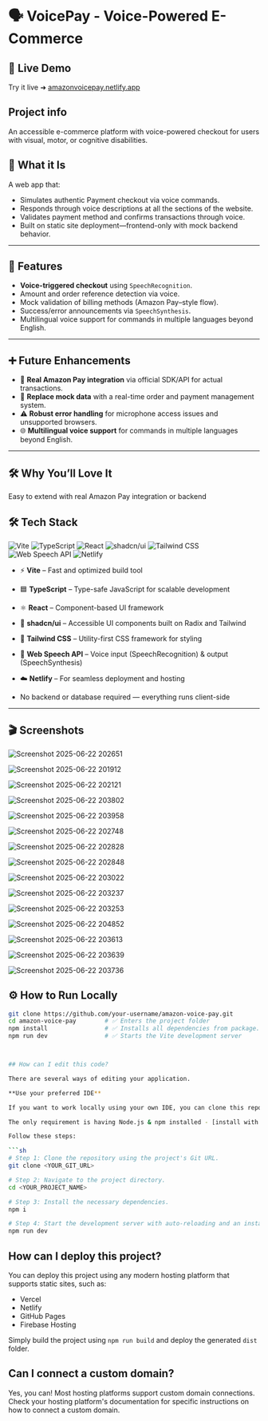 # 🗣️ VoicePay - Voice-Powered E-Commerce

## 🚀 Live Demo

Try it live ➜ [amazonvoicepay.netlify.app](https://amazonvoicepay.netlify.app/)

## Project info

An accessible e-commerce platform with voice-powered checkout for users with visual, motor, or cognitive disabilities.

## 🧠 What it Is

A web app that:
- Simulates authentic Payment checkout via voice commands.
- Responds through voice descriptions at all the sections of the website.
- Validates payment method and confirms transactions through voice.
- Built on static site deployment—frontend-only with mock backend behavior.

---

## 🧩 Features

- **Voice-triggered checkout** using `SpeechRecognition`.
- Amount and order reference detection via voice.
- Mock validation of billing methods (Amazon Pay–style flow).
- Success/error announcements via `SpeechSynthesis`.
- Multilingual voice support for commands in multiple languages beyond English.

---

## ➕ Future Enhancements

- 🔗 **Real Amazon Pay integration** via official SDK/API for actual transactions.
- 🧾 **Replace mock data** with a real-time order and payment management system.
- ⚠️ **Robust error handling** for microphone access issues and unsupported browsers.
- 🌐 **Multilingual voice support** for commands in multiple languages beyond English.

---

## 🛠️ Why You’ll Love It

Easy to extend with real Amazon Pay integration or backend

## 🛠️ Tech Stack

<p align="left">
  <img src="https://img.shields.io/badge/Vite-646CFF?style=for-the-badge&logo=vite&logoColor=white" alt="Vite" />
  <img src="https://img.shields.io/badge/TypeScript-3178C6?style=for-the-badge&logo=typescript&logoColor=white" alt="TypeScript" />
  <img src="https://img.shields.io/badge/React-20232a?style=for-the-badge&logo=react&logoColor=61DAFB" alt="React" />
  <img src="https://img.shields.io/badge/shadcn/ui-%23000000?style=for-the-badge&logo=radixui&logoColor=white" alt="shadcn/ui" />
  <img src="https://img.shields.io/badge/Tailwind_CSS-38B2AC?style=for-the-badge&logo=tailwind-css&logoColor=white" alt="Tailwind CSS" />
  <img src="https://img.shields.io/badge/Web%20Speech%20API-FF5722?style=for-the-badge&logo=mozilla&logoColor=white" alt="Web Speech API" />
  <img src="https://img.shields.io/badge/Netlify-00C7B7?style=for-the-badge&logo=netlify&logoColor=white" alt="Netlify" />
</p>

- ⚡ **Vite** – Fast and optimized build tool
- 🟦 **TypeScript** – Type-safe JavaScript for scalable development
- ⚛️ **React** – Component-based UI framework
- 🎨 **shadcn/ui** – Accessible UI components built on Radix and Tailwind
- 💨 **Tailwind CSS** – Utility-first CSS framework for styling
- 🧠 **Web Speech API** – Voice input (SpeechRecognition) & output (SpeechSynthesis)
- ☁️ **Netlify** – For seamless deployment and hosting

- No backend or database required — everything runs client-side

---

## 🎬 Screenshots
![Screenshot 2025-06-22 202651](https://github.com/user-attachments/assets/799d70ec-983d-4290-bb8f-56ade15919a8)

![Screenshot 2025-06-22 201912](https://github.com/user-attachments/assets/bd205517-954e-4de6-832c-9224d458323c)

![Screenshot 2025-06-22 202121](https://github.com/user-attachments/assets/c38b662f-4e70-41ae-8057-a08e44502a59)

![Screenshot 2025-06-22 203802](https://github.com/user-attachments/assets/7292ffa0-16bd-4b52-9d0d-a698b5ab0e00)

![Screenshot 2025-06-22 203958](https://github.com/user-attachments/assets/0b1fee7a-e943-45d7-98b8-9d6cb6645b80)

![Screenshot 2025-06-22 202748](https://github.com/user-attachments/assets/97d868e5-309f-452c-b0e8-c9c13e36d34c)

![Screenshot 2025-06-22 202828](https://github.com/user-attachments/assets/39d6c027-1d5e-4a5d-ab61-031be8367983)

![Screenshot 2025-06-22 202848](https://github.com/user-attachments/assets/68e818a0-74b1-483a-9a38-2624e411ca26)

![Screenshot 2025-06-22 203022](https://github.com/user-attachments/assets/d36aab1b-41c7-46af-bba4-4452bacf534b)

![Screenshot 2025-06-22 203237](https://github.com/user-attachments/assets/de3ced3f-055a-434b-84d9-4802239eb0b1)

![Screenshot 2025-06-22 203253](https://github.com/user-attachments/assets/f9ca1b45-f74d-474c-8fd5-5b6b248fac52)

![Screenshot 2025-06-22 204852](https://github.com/user-attachments/assets/05fde13d-6776-4b34-966d-d5397db136b4)

![Screenshot 2025-06-22 203613](https://github.com/user-attachments/assets/021390a6-5924-4e0c-8061-cdd747e35b14)

![Screenshot 2025-06-22 203639](https://github.com/user-attachments/assets/672a8073-b6d0-40fe-a35e-2c6198e192ce)

![Screenshot 2025-06-22 203736](https://github.com/user-attachments/assets/9fa609d6-8741-4057-bc41-ffcafdbe2e43)

## ⚙️ How to Run Locally

```bash
git clone https://github.com/your-username/amazon-voice-pay.git
cd amazon-voice-pay        # ✅ Enters the project folder
npm install                # ✅ Installs all dependencies from package.json
npm run dev                # ✅ Starts the Vite development server



## How can I edit this code?

There are several ways of editing your application.

**Use your preferred IDE**

If you want to work locally using your own IDE, you can clone this repo and push changes to your version control system.

The only requirement is having Node.js & npm installed - [install with nvm](https://github.com/nvm-sh/nvm#installing-and-updating)

Follow these steps:

```sh
# Step 1: Clone the repository using the project's Git URL.
git clone <YOUR_GIT_URL>

# Step 2: Navigate to the project directory.
cd <YOUR_PROJECT_NAME>

# Step 3: Install the necessary dependencies.
npm i

# Step 4: Start the development server with auto-reloading and an instant preview.
npm run dev
```

## How can I deploy this project?

You can deploy this project using any modern hosting platform that supports static sites, such as:

- Vercel
- Netlify
- GitHub Pages
- Firebase Hosting

Simply build the project using `npm run build` and deploy the generated `dist` folder.

## Can I connect a custom domain?

Yes, you can! Most hosting platforms support custom domain connections. Check your hosting platform's documentation for specific instructions on how to connect a custom domain.
